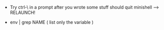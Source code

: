 - Try ctrl-\ in a prompt after you wrote some stuff should quit minishell --> RELAUNCH!

- env | grep NAME ( list only the variable )
